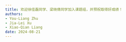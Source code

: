 ```yaml
---
title: 欢迎徐佳磊同学、梁晓倩同学加入课题组，并预祝取得好成绩！
authors:
- You-Liang Zhu
- Jia-Lei Xu
- Xiao-Qian Liang
date: 2024-08-21
---
```


